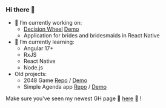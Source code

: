 ### Hi there 👋

- 🔭 I’m currently working on:
  -   [Decision Wheel](https://github.com/aszlacheta/decision-wheel-angular) [Demo](https://aszlacheta.github.io/decision-wheel-angular/en-US)
  -   Application for brides and bridesmaids in React Native
- 🌱 I’m currently learning:
  - Angular 17+
  - RxJS
  - React Native
  - Node.js
- Old projects:
  - 2048 Game [Repo](https://github.com/aszlacheta/2048-game) / [Demo](https://aszlacheta.github.io/2048-game/)
  - Simple Agenda app [Repo](https://github.com/aszlacheta/agenda-app) / [Demo](https://aszlacheta.github.io/agenda-app/) 
 
Make sure you've seen my newest GH page  🌈 [here](https://aszlacheta.github.io/) 🌈 !

<!--
**aszlacheta/aszlacheta** is a ✨ _special_ ✨ repository because its `README.md` (this file) appears on your GitHub profile.

Here are some ideas to get you started:

- 🔭 I’m currently working on ...
- 🌱 I’m currently learning ...
- 👯 I’m looking to collaborate on ...
- 🤔 I’m looking for help with ...
- 💬 Ask me about ...
- 📫 How to reach me: ...
- 😄 Pronouns: ...
- ⚡ Fun fact: ...
-->
